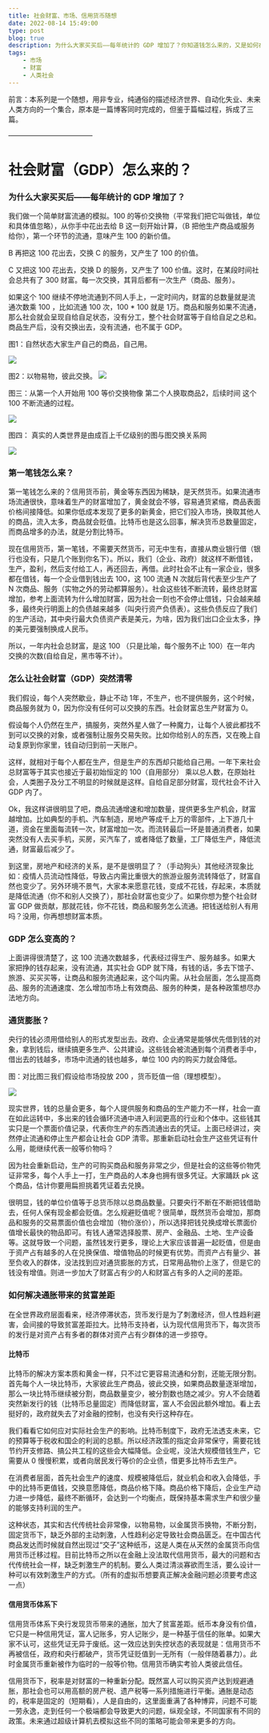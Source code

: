 ```yaml
---
title: 社会财富、市场、信用货币随想
date: 2022-08-14 15:49:00
type: post
blog: true
description: 为什么大家买买后——每年统计的 GDP 增加了？你知道钱怎么来的，又是如何在人类世界流转的吗
tags:
    - 市场
    - 财富
    - 人类社会
---
```

前言：本系列是一个随想，用非专业，纯通俗的描述经济世界、自动化失业、未来人类方向的一个集合，原本是一篇博客同时完成的，但鉴于篇幅过程，拆成了三篇。

————————————


# 社会财富（GDP）怎么来的？
### 为什么大家买买后——每年统计的 GDP 增加了？

我们做一个简单财富流通的模拟。100 的等价交换物（平常我们把它叫做钱，单位和具体值忽略），从你手中花出去给 B 这一刻开始计算，（B 把他生产商品或服务给你），第一个环节的流通，意味产生 100 的新价值。

B 再把这 100 花出去，交换 C 的服务，又产生了 100 的价值。

C 又把这 100 花出去，交换 D 的服务，又产生了 100 价值。这时，在某段时间社会总共有了 300 财富。每一次交换，其背后都有一次生产（商品、服务）。

如果这个 100 继续不停地流通到不同人手上，一定时间内，财富的总数量就是流通次数乘 100 ，比如流通 100 次，100 * 100 就是 1万。商品和服务如果不流通，那么社会就会呈现自给自足状态，没有分工，整个社会财富等于自给自足之总和。商品生产后，没有交换出去，没有流通，也不属于 GDP。

图1：自然状态大家生产自己的商品，自己用。

![](../assets/2022-08-14-16-02-03.png)

图2：以物易物，彼此交换。
![](../assets/2022-08-14-16-03-34.png)

图三：从第一个人开始用 100 等价交换物像 第二个人换取商品2，后续时间 这个 100 不断流通的过程。

![](../assets/2022-08-14-16-04-22.png)

图四： 真实的人类世界是由成百上千亿级别的图与图交换关系网

![](../assets/2022-08-14-16-07-23.png)



### 第一笔钱怎么来？

第一笔钱怎么来的？信用货币前，黄金等东西因为稀缺，是天然货币。如果流通市场流通很快，意味着生产的财富增加了，黄金就会不够，容易通货紧缩，商品表面价格间接降低。如果你低成本发现了更多的新黄金，把它们投入市场，换取其他人的商品，流入太多，商品就会贬值。比特币也是这么回事，解决货币总数量固定，而商品增多的办法，就是分割比特币。


现在信用货币，第一笔钱，不需要天然货币，可无中生有，直接从商业银行借（银行也没有，只是几个账到你名下）。所以，我们（企业、政府）就这样不断借钱，生产，盈利，然后支付给工人，再还回去，再借。此时社会不止有一家企业，很多都在借钱，每一个企业借到钱出去 100，这 100 流通 N 次就后背代表至少生产了 N 次商品、服务（实物之外的劳动都算服务）。社会这些钱不断流转，最终总财富增加，参考上面流转为什么增加财富，因为社会一刻也不会停止借钱，只会越来越多，最终央行明面上的负债越来越多（叫央行资产负债表）。这些负债反应了我们的生产活动，其中央行最大负债资产表是美元，为啥，因为我们出口企业太多，挣的美元要强制换成人民币。


所以，一年内社会总财富，是这 100 （只是比喻，每个服务不止 100）在一年内交换的次数(自给自足，黑市等不计）。






### 怎么让社会财富（GDP）突然清零

我们假设，每个人突然歇业，静止不动 1年，不生产，也不提供服务，这个时候，商品服务就为 0，因为你没有任何可以交换的东西。社会财富总生产财富为 0。

假设每个人仍然在生产，搞服务，突然外星人做了一种魔力，让每个人彼此都找不到可以交换的对象，或者强制让服务交易失败。比如你给别人的东西，又在晚上自动复原到你家里，钱自动归到前一天账户。

这样，就相对于每个人都在生产，但是生产的东西却只能给自己用。一年下来社会总财富等于其实也接近于最初始恒定的 100（自用部分） 乘以总人数，在原始社会，人类圈子及分工不明显的时候就是这样。自给自足部分财富，现代社会不计入 GDP 内了。

Ok，我这样讲很明显了吧，商品流通增速和增加数量，提供更多生产机会，财富越增加。比如典型的手机、汽车制造，房地产等成千上万的零部件，上下游几十道，资金在里面每流转一次，财富增加一次。而流转最后一环是普通消费者，如果突然没有人去买手机，买房，买汽车了，或者降低了数量，工厂降低生产，降低流通，财富最后减少了。

到这里，房地产和经济的关系，是不是很明显了？（手动狗头）其他经济现象比如：疫情人员流动性降低，导致占内需比重很大的旅游业服务流转降低了，财富自然也变少了。另外环境不景气，大家本来愿意花钱，变成不花钱，存起来，本质就是降低流通（你不和别人交换了），那社会财富也变少了。如果你想为整个社会财富 GDP 做贡献，那就花钱，你不花钱，商品和服务怎么流通。把钱送给别人有用吗？没用，你再想想财富本质。



###  GDP 怎么变高的？

上面讲得很清楚了，这 100 流通次数越多，代表经过得生产、服务越多。如果大家把挣的钱存起来，没有流通，其实社会 GDP 就下降，有钱的话，多去下馆子、旅游、买买买等，让商品和服务流通起来，这个叫内需。从社会层面，怎么提高商品、服务的流通速度、怎么增加市场上有效商品、服务的种类，是各种政策想尽办法地方向。



### 通货膨胀？

央行的钱必须用借给别人的形式发型出去。政府、企业通常是能够优先借到钱的对象，拿到钱后，继续搞更多生产、公共建设。这些钱会被流通到每个消费者手中，借出去的钱越多，市场中流通的钱也越多，单位 100 内的购买力就会降低。

图：对比图三我们假设给市场投放 200 ，货币贬值一倍（理想模型）。

![](../assets/2022-08-14-16-26-17.png)


现实世界，钱的总量会更多，每个人提供服务和商品的生产能力不一样，社会一直在如此运转中，多出来的钱会循环流通中进入利润更高的行业和个体中。这些钱其实只是一个票面价值记录，代表你生产的东西流通出去的凭证。上面已经讲过，突然停止流通和停止生产都会让社会 GDP 清零。那重新启动社会生产这些凭证有什么用，能继续代表一般等价物吗？

因为社会重新启动，生产的可购买商品和服务非常之少，但是社会的这些等价物凭证非常多，每个人手上一打，生产商品的人本身也拥有很多凭证。大家踊跃 pk 这个商品，估计你要用扁担挑着凭证着去兑换。

很明显，钱的单位价值等于总货币除以总商品数量。只要央行不断在不断把钱借助去，任何人保有现金都会贬值。怎么规避贬值呢？很简单，既然货币会增加，那商品和服务的交易票面价值也会增加（物价涨价），所以选择把钱兑换成增长票面价值增长最快的物品即可。有钱人通常选择股票、房产、金融品、土地、生产设备等。这就导致一个问题，虽然钱发行更多，理论上大家应该普遍一起贬值，但是由于资产占有越多的人在兑换保值、增值物品的时候更有优势。而资产占有量少、甚至负收入的群体，没法找到应对通货膨胀的方式，日常用品物价上涨了，但是它的钱没有增值。则进一步加大了财富占有少的人和财富占有多的人之间的差距。


### 如何解决通胀带来的贫富差距

在全世界政府层面看来，经济停滞状态，货币发行是为了刺激经济，但人性趋利避害，会间接的导致贫富差距拉大。比特币支持者，认为现代信用货币下，每次货币的发行是对资产占有多者的群体对资产占有少群体的进一步掠夺。

#### 比特币

比特币的解决方案本质和黄金一样，只不过它更容易流通和分割，还能无限分割。首先每个人一块比特币，大家彼此生产商品，彼此交换，如果商品数量逐渐增加，那么一块比特币继续被分割，商品数量变少，被分割数也随之减少。穷人不会随着突然新发行的钱（比特币总量固定）而降低财富，富人不会因此额外增加。看上去挺好的，政府就失去了对金融的控制，也没有央行这种存在。


我们看看它如何应对实际社会生产的影响。比特币制度下，政府无法透支未来，它的预算等于税收和国企的利润的总额。所以经济政策的指定会非常保守，需要花钱节约开支修路、搞公共工程的这些会大幅降低。企业呢，没法大规模借钱生产，它需要从 0 慢慢积累，或者向居民发行等价的企业债，借更多比特币去生产。

在消费者层面，首先社会生产的速度、规模被降低后，就业机会和收入会降低，手中的比特币更值钱，交换意愿降低，商品价格下降。商品价格下降后，企业生产动力进一步降低，最终不断循环，会达到一个均衡点，既保持基本需求生产和很少量的能够支持利润的生产。

这种状态，其实和古代传统社会非常像，以物易物，以金属货币换物，不断分割，固定货币下，缺乏外部的主动刺激，人性趋利必定导致社会商品匮乏。在中国古代商品发达而时候就自然出现过“交子”这种纸币，这是人类在从天然的金属货币向信用货币迁移过程。目前比特币之所以在金融上没法取代信用货币，最大的问题和古代传统社会一样，缺乏刺激生产的机制。要么人类过清淡寡欲而生活，要么设计一种可以有效刺激生产的方式。（所有的虚拟币想要真正解决金融问题必须要考虑这一点）


#### 信用货币体系下

信用货币体系下央行发现货币带来的通胀，加大了贫富差距。纸币本身没有价值，它只是一种信用凭证，富人记账多，穷人记账少，是一种基于信任的账单。如果大家不认可，这些凭证无异于废纸。这一效应达到失控状态的表现就是：信用货币不再被信任，政府和央行都破产，货币凭证贬值到一无所有（一般伴随着暴力）。此时金属货币重新被作为临时的一般等价物。信用货币确实考验人类彼此信任。

信用货币下，税率是对财富的一种重新分配。既然富人可以购买资产达到规避通胀，那社会也可以用高额的房产税、遗产税等一系列措施进行平衡。通胀是动态的，税率是固定的（短期看），人是自由的，这里面重满了各种博弈，问题不可能一劳永逸，走到任何一个极端都会导致更大的问题，纵观全球，不同国家有不同的政策。未来通过超级计算机去模拟这些不同的策略可能会带来更多的方向。

